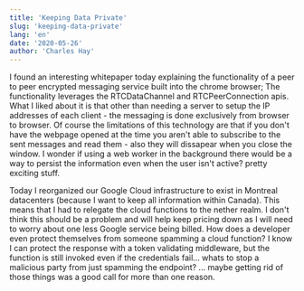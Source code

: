 ```yaml
---
title: 'Keeping Data Private'
slug: 'keeping-data-private'
lang: 'en'
date: '2020-05-26'
author: 'Charles Hay'
---
```


I found an interesting whitepaper today explaining the functionality of a peer to peer encrypted messaging service built into the chrome browser; The functionality leverages the RTCDataChannel and RTCPeerConnection apis. What I liked about it is that other than needing a server to setup the IP addresses of each client - the messaging is done exclusively from browser to browser. Of course the limitations of this technology are that if you don't have the webpage opened at the time you aren't able to subscribe to the sent messages and read them - also they will dissapear when you close the window. I wonder if using a web worker in the background there would be a way to persist the information even when the user isn't active? pretty exciting stuff.

Today I reorganized our Google Cloud infrastructure to exist in Montreal datacenters (because I want to keep all information within Canada). This means that I had to relegate the cloud functions to the nether realm. I don't think this should be a problem and will help keep pricing down as I will need to worry about one less Google service being billed. How does a developer even protect themselves from someone spamming a cloud function? I know I can protect the response with a token validating middleware, but the function is still invoked even if the credentials fail... whats to stop a malicious party from just spamming the endpoint? ... maybe getting rid of those things was a good call for more than one reason.
